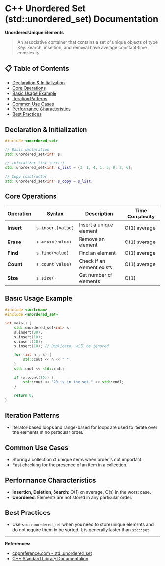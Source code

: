 # C++ Unordered Set (std::unordered_set) Documentation

**Unordered Unique Elements**

> An associative container that contains a set of unique objects of type Key. Search, insertion, and removal have average constant-time complexity.

## 📋 Table of Contents
- [Declaration & Initialization](#declaration--initialization)
- [Core Operations](#core-operations)
- [Basic Usage Example](#basic-usage-example)
- [Iteration Patterns](#iteration-patterns)
- [Common Use Cases](#common-use-cases)
- [Performance Characteristics](#performance-characteristics)
- [Best Practices](#best-practices)

## Declaration & Initialization
```cpp
#include <unordered_set>

// Basic declaration
std::unordered_set<int> s;

// Initializer list (C++11)
std::unordered_set<int> s_list = {3, 1, 4, 1, 5, 9, 2, 6};

// Copy constructor
std::unordered_set<int> s_copy = s_list;
```

## Core Operations

| Operation | Syntax | Description | Time Complexity |
|-----------|--------|-------------|-----------------|
| **Insert** | `s.insert(value)` | Insert a unique element | O(1) average |
| **Erase** | `s.erase(value)` | Remove an element | O(1) average |
| **Find** | `s.find(value)` | Find an element | O(1) average |
| **Count** | `s.count(value)` | Check if an element exists | O(1) average |
| **Size** | `s.size()` | Get number of elements | O(1) |

## Basic Usage Example
```cpp
#include <iostream>
#include <unordered_set>

int main() {
    std::unordered_set<int> s;
    s.insert(30);
    s.insert(10);
    s.insert(20);
    s.insert(10); // Duplicate, will be ignored

    for (int n : s) {
        std::cout << n << " ";
    }
    std::cout << std::endl;

    if (s.count(20)) {
        std::cout << "20 is in the set." << std::endl;
    }

    return 0;
}
```

## Iteration Patterns

- Iterator-based loops and range-based for loops are used to iterate over the elements in no particular order.

## Common Use Cases

- Storing a collection of unique items when order is not important.
- Fast checking for the presence of an item in a collection.

## Performance Characteristics

- **Insertion, Deletion, Search**: O(1) on average, O(n) in the worst case.
- **Unordered**: Elements are not stored in any particular order.

## Best Practices

- Use `std::unordered_set` when you need to store unique elements and do not require them to be sorted. It is generally faster than `std::set`.

---

**References:**
- [cppreference.com - std::unordered_set](https://en.cppreference.com/w/cpp/container/unordered_set)
- [C++ Standard Library Documentation](https://docs.microsoft.com/en-us/cpp/standard-library/)
